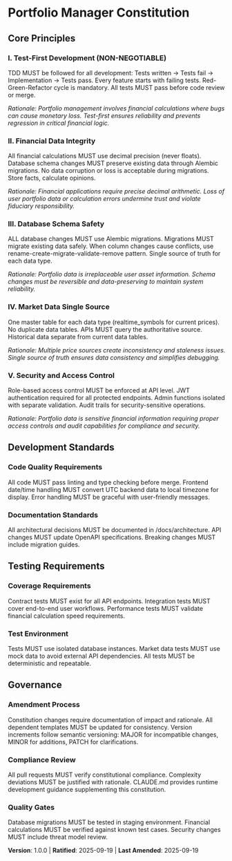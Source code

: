 <!--
Sync Impact Report:
Version change: Template → 1.0.0
Modified principles: All new (initial constitution)
Added sections: All core principles and governance established
Removed sections: None
Templates requiring updates:
  ✅ .specify/templates/plan-template.md - reviewed for alignment
  ✅ .specify/templates/spec-template.md - reviewed for alignment
  ✅ .specify/templates/tasks-template.md - reviewed for alignment
Follow-up TODOs: None
-->

# Portfolio Manager Constitution

## Core Principles

### I. Test-First Development (NON-NEGOTIABLE)

TDD MUST be followed for all development: Tests written → Tests fail → Implementation → Tests pass. Every feature starts with failing tests. Red-Green-Refactor cycle is mandatory. All tests MUST pass before code review or merge.

*Rationale: Portfolio management involves financial calculations where bugs can cause monetary loss. Test-first ensures reliability and prevents regression in critical financial logic.*

### II. Financial Data Integrity

All financial calculations MUST use decimal precision (never floats). Database schema changes MUST preserve existing data through Alembic migrations. No data corruption or loss is acceptable during migrations. Store facts, calculate opinions.

*Rationale: Financial applications require precise decimal arithmetic. Loss of user portfolio data or calculation errors undermine trust and violate fiduciary responsibility.*

### III. Database Schema Safety

ALL database changes MUST use Alembic migrations. Migrations MUST migrate existing data safely. When column changes cause conflicts, use rename-create-migrate-validate-remove pattern. Single source of truth for each data type.

*Rationale: Portfolio data is irreplaceable user asset information. Schema changes must be reversible and data-preserving to maintain system reliability.*

### IV. Market Data Single Source

One master table for each data type (realtime_symbols for current prices). No duplicate data tables. APIs MUST query the authoritative source. Historical data separate from current data tables.

*Rationale: Multiple price sources create inconsistency and staleness issues. Single source of truth ensures data consistency and simplifies debugging.*

### V. Security and Access Control

Role-based access control MUST be enforced at API level. JWT authentication required for all protected endpoints. Admin functions isolated with separate validation. Audit trails for security-sensitive operations.

*Rationale: Portfolio data is sensitive financial information requiring proper access controls and audit capabilities for compliance and security.*

## Development Standards

### Code Quality Requirements

All code MUST pass linting and type checking before merge. Frontend date/time handling MUST convert UTC backend data to local timezone for display. Error handling MUST be graceful with user-friendly messages.

### Documentation Standards

All architectural decisions MUST be documented in /docs/architecture. API changes MUST update OpenAPI specifications. Breaking changes MUST include migration guides.

## Testing Requirements

### Coverage Requirements

Contract tests MUST exist for all API endpoints. Integration tests MUST cover end-to-end user workflows. Performance tests MUST validate financial calculation speed requirements.

### Test Environment

Tests MUST use isolated database instances. Market data tests MUST use mock data to avoid external API dependencies. All tests MUST be deterministic and repeatable.

## Governance

### Amendment Process

Constitution changes require documentation of impact and rationale. All dependent templates MUST be updated for consistency. Version increments follow semantic versioning: MAJOR for incompatible changes, MINOR for additions, PATCH for clarifications.

### Compliance Review

All pull requests MUST verify constitutional compliance. Complexity deviations MUST be justified with rationale. CLAUDE.md provides runtime development guidance supplementing this constitution.

### Quality Gates

Database migrations MUST be tested in staging environment. Financial calculations MUST be verified against known test cases. Security changes MUST include threat model review.

**Version**: 1.0.0 | **Ratified**: 2025-09-19 | **Last Amended**: 2025-09-19

